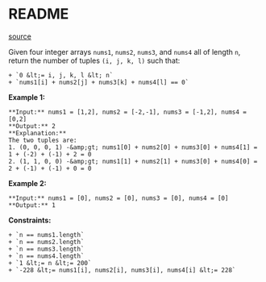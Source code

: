 # README #

[source](https://leetcode.com/problems/4sum-ii/)

Given four integer arrays `nums1`, `nums2`, `nums3`, and `nums4` all of length `n`, return the number of tuples `(i, j, k, l)` such that:


	+ `0 &lt;= i, j, k, l &lt; n`
	+ `nums1[i] + nums2[j] + nums3[k] + nums4[l] == 0`



**Example 1:**

```
**Input:** nums1 = [1,2], nums2 = [-2,-1], nums3 = [-1,2], nums4 = [0,2]
**Output:** 2
**Explanation:**
The two tuples are:
1. (0, 0, 0, 1) -&amp;gt; nums1[0] + nums2[0] + nums3[0] + nums4[1] = 1 + (-2) + (-1) + 2 = 0
2. (1, 1, 0, 0) -&amp;gt; nums1[1] + nums2[1] + nums3[0] + nums4[0] = 2 + (-1) + (-1) + 0 = 0

```


**Example 2:**

```
**Input:** nums1 = [0], nums2 = [0], nums3 = [0], nums4 = [0]
**Output:** 1

```



**Constraints:**


	+ `n == nums1.length`
	+ `n == nums2.length`
	+ `n == nums3.length`
	+ `n == nums4.length`
	+ `1 &lt;= n &lt;= 200`
	+ `-228 &lt;= nums1[i], nums2[i], nums3[i], nums4[i] &lt;= 228`



